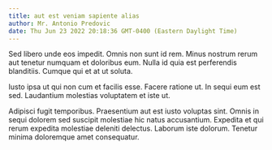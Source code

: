 ```yaml
---
title: aut est veniam sapiente alias
author: Mr. Antonio Predovic
date: Thu Jun 23 2022 20:18:36 GMT-0400 (Eastern Daylight Time)
---
```

Sed libero unde eos impedit. Omnis non sunt id rem. Minus nostrum rerum aut tenetur numquam et doloribus eum. Nulla id quia est perferendis blanditiis. Cumque qui et at ut soluta.

 Iusto ipsa ut qui non cum et facilis esse. Facere ratione ut. In sequi eum est sed. Laudantium molestias voluptatem et iste ut.

 Adipisci fugit temporibus. Praesentium aut est iusto voluptas sint. Omnis in sequi dolorem sed suscipit molestiae hic natus accusantium. Expedita et qui rerum expedita molestiae deleniti delectus. Laborum iste dolorum. Tenetur minima doloremque amet consequatur.